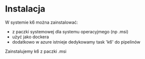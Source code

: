 # Instalacja

W systemie k6 można zainstalować:

- z paczki systemowej dla systemu operacyjmego (np .msi)
- użyć jako dockera 
- dodatkowo w azure istnieje dedykowamy task 'k6' do pipelinów

Zainstalujemy k6 z paczki .msi
